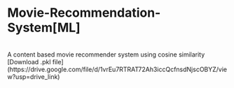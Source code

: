 # Movie-Recommendation-System[ML]
<br>
A content based movie recommender system using cosine similarity 
<br>
[Download .pkl file](https://drive.google.com/file/d/1vrEu7RTRAT72Ah3iccQcfnsdNjscOBYZ/view?usp=drive_link)

